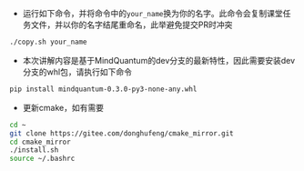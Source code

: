 - 运行如下命令，并将命令中的`your_name`换为你的名字。此命令会复制课堂任务文件，并以你的名字结尾重命名，此举避免提交PR时冲突

```bash
./copy.sh your_name
```

- 本次讲解内容是基于MindQuantum的dev分支的最新特性，因此需要安装dev分支的whl包，请执行如下命令

```bash
pip install mindquantum-0.3.0-py3-none-any.whl
```

- 更新cmake，如有需要
```bash
cd ~
git clone https://gitee.com/donghufeng/cmake_mirror.git
cd cmake_mirror
./install.sh
source ~/.bashrc
```